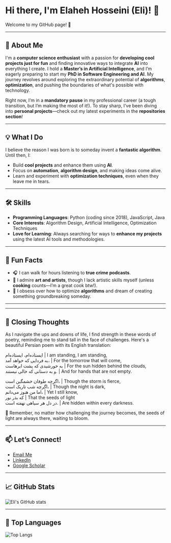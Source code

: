 # Hi there, I'm Elaheh Hosseini (Eli)! 👋  
Welcome to my GitHub page! 🚀

---

## 🌟 About Me
I'm a **computer science enthusiast** with a passion for **developing cool projects just for fun** and finding innovative ways to integrate **AI** into everything I create. I hold a **Master’s in Artificial Intelligence**, and I’m eagerly preparing to start my **PhD in Software Engineering and AI**. My journey revolves around exploring the extraordinary potential of **algorithms**, **optimization**, and pushing the boundaries of what's possible with technology.


Right now, I’m in a **mandatory pause** in my professional career (a tough transition, but I’m making the most of it!). To stay sharp, I’ve been diving into **personal projects**—check out my latest experiments in the **repositories section**!  

---

## 💡 What I Do
I believe the reason I was born is to someday invent a **fantastic algorithm**. Until then, I:
- Build **cool projects** and enhance them using **AI**.  
- Focus on **automation**, **algorithm design**, and making ideas come alive.  
- Learn and experiment with **optimization techniques**, even when they leave me in tears.  

---

## 🛠️ Skills
- **Programming Languages**: Python (coding since 2018), JavaScript, Java  
- **Core Interests**: Algorithm Design, Artificial Intelligence, Optimization Techniques  
- **Love for Learning**: Always searching for ways to **enhance my projects** using the latest AI tools and methodologies.  

---

## 🌱 Fun Facts
- 🎧 I can walk for hours listening to **true crime podcasts**.  
- 🎨 I admire **art and artists**, though I lack artistic skills myself (unless **cooking** counts—I’m a great cook btw!).  
- 🧠 I obsess over how to optimize **algorithms** and dream of creating something groundbreaking someday.  

---

---

## 🌟 Closing Thoughts

As I navigate the ups and downs of life, I find strength in these words of poetry, reminding me to stand tall in the face of challenges. Here's a beautiful Persian poem with its English translation:

ایستاده‌ام، ایستاده‌ام              | I am standing, I am standing,  
به فردایی که خواهد آمد،            | For the tomorrow that will come,  
به خورشیدی که پشت ابرهاست         | For the sun hidden behind the clouds,  
و به دستانی که خالی نیستند.        | And for hands that are not empty.  

اگرچه طوفان خشمگین است،           | Though the storm is fierce,  
اگرچه شب تاریک است،               | Though the night is dark,  
اما من هنوز می‌دانم،                 | Yet I still know,  
که بذر نور                           | That the seeds of light  
در دل هر سیاهی نهفته است.          | Are hidden within every darkness.  


🌟 Remember, no matter how challenging the journey becomes, the seeds of light are always there, waiting to bloom.

---

## 📫 Let’s Connect!
- [Email Me](mailto:elahe.s.hs98@gmail.com)  
- [LinkedIn](https://www.linkedin.com/in/elaheh-hosseini-5a018a13a/)  
- [Google Scholar](https://scholar.google.com/citations?user=e_HZ8PQAAAAJ&hl=en)  

---

## 📈 GitHub Stats
![Eli's GitHub stats](https://github-readme-stats.vercel.app/api?username=elahe-hosseini98&show_icons=true&theme=transparent)

---

## 🚀 Top Languages
![Top Langs](https://github-readme-stats.vercel.app/api/top-langs/?username=elahe-hosseini98&layout=compact&theme=transparent)
